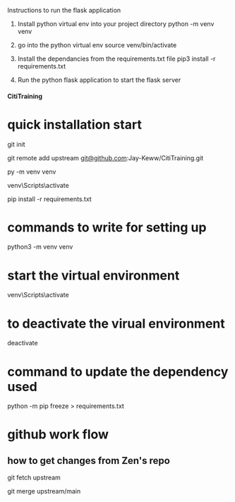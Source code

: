 Instructions to run the flask application

1. Install python virtual env into your project directory
python -m venv venv

2. go into the python virtual env
source venv/bin/activate

3. Install the dependancies from the requirements.txt file
pip3 install -r requirements.txt

4. Run the python flask application to start the flask server


#### CitiTraining ####

# quick installation start

git init

git remote add upstream git@github.com:Jay-Keww/CitiTraining.git

py -m venv venv

venv\Scripts\activate

pip install -r requirements.txt

# commands to write for setting up

python3 -m venv venv

# start the virtual environment

venv\Scripts\activate

# to deactivate the virual environment

deactivate

# command to update the dependency used

python -m pip freeze > requirements.txt

# github work flow

## how to get changes from Zen's repo

git fetch upstream

git merge upstream/main